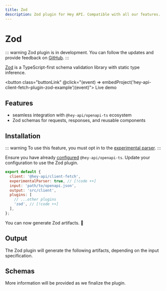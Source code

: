 ```yaml
---
title: Zod
description: Zod plugin for Hey API. Compatible with all our features.
---
```


# Zod

::: warning
Zod plugin is in development. You can follow the updates and provide feedback on [GitHub](https://github.com/hey-api/openapi-ts/issues/876).
:::

[Zod](https://zod.dev/) is a TypeScript-first schema validation library with static type inference.

<button class="buttonLink" @click="(event) => embedProject('hey-api-client-fetch-plugin-zod-example')(event)">
Live demo
</button>

## Features

- seamless integration with `@hey-api/openapi-ts` ecosystem
- Zod schemas for requests, responses, and reusable components

## Installation

::: warning
To use this feature, you must opt in to the [experimental parser](/openapi-ts/configuration#parser).
:::

Ensure you have already [configured](/openapi-ts/get-started) `@hey-api/openapi-ts`. Update your configuration to use the Zod plugin.

```js
export default {
  client: '@hey-api/client-fetch',
  experimentalParser: true, // [!code ++]
  input: 'path/to/openapi.json',
  output: 'src/client',
  plugins: [
    // ...other plugins
    'zod', // [!code ++]
  ],
};
```

You can now generate Zod artifacts. 🎉

## Output

The Zod plugin will generate the following artifacts, depending on the input specification.

## Schemas

More information will be provided as we finalize the plugin.

<!--@include: ../examples.md-->
<!--@include: ../sponsorship.md-->
